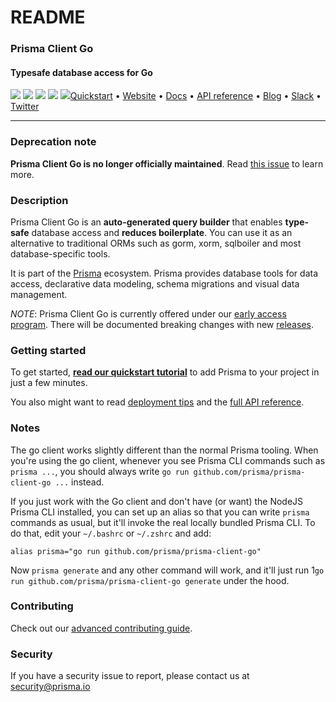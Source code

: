 # README

### Prisma Client Go

#### Typesafe database access for Go

[![](https://img.shields.io/github/v/release/prisma/prisma-client-go)](https://github.com/prisma/prisma-client-go/releases)    [![](https://github.com/prisma/prisma-client-go/actions/workflows/test.yml/badge.svg)](https://github.com/prisma/prisma-client-go/actions/workflows/test.yml)    [![](https://img.shields.io/badge/PRs-welcome-brightgreen.svg)](<README (1).md#contributing>)    [![](https://img.shields.io/github/license/prisma/prisma-client-go)](LICENSE/)    [![](https://img.shields.io/badge/chat-on%20slack-blue.svg)](https://slack.prisma.io/)[Quickstart](docs/quickstart.md)   •   [Website](https://www.prisma.io/)   •   [Docs](docs/)   •   [API reference](docs/reference/)   •   [Blog](https://www.prisma.io/blog)   •   [Slack](https://slack.prisma.io/)   •   [Twitter](https://twitter.com/prisma)

***

### Deprecation note

**Prisma Client Go is no longer officially maintained**. Read [this issue](https://github.com/prisma/prisma-client-go/issues/707) to learn more.

### Description

Prisma Client Go is an **auto-generated query builder** that enables **type-safe** database access and **reduces boilerplate**. You can use it as an alternative to traditional ORMs such as gorm, xorm, sqlboiler and most database-specific tools.

It is part of the [Prisma](https://www.prisma.io/) ecosystem. Prisma provides database tools for data access, declarative data modeling, schema migrations and visual data management.

_NOTE_: Prisma Client Go is currently offered under our [early access program](https://www.prisma.io/docs/about/releases#product-maturity-levels). There will be documented breaking changes with new [releases](https://github.com/prisma/prisma-client-go/releases).

### Getting started

To get started, [**read our quickstart tutorial**](docs/quickstart.md) to add Prisma to your project in just a few minutes.

You also might want to read [deployment tips](docs/deploy.md) and the [full API reference](docs/reference/).

### Notes

The go client works slightly different than the normal Prisma tooling. When you're using the go client, whenever you see Prisma CLI commands such as `prisma ...`, you should always write `go run github.com/prisma/prisma-client-go ...` instead.

If you just work with the Go client and don't have (or want) the NodeJS Prisma CLI installed, you can set up an alias so that you can write `prisma` commands as usual, but it'll invoke the real locally bundled Prisma CLI. To do that, edit your `~/.bashrc` or `~/.zshrc` and add:

```
alias prisma="go run github.com/prisma/prisma-client-go"
```

Now `prisma generate` and any other command will work, and it'll just run 1`go run github.com/prisma/prisma-client-go generate` under the hood.

### Contributing

Check out our [advanced contributing guide](./).

### Security

If you have a security issue to report, please contact us at [security@prisma.io](mailto:security@prisma.io?subject=\[GitHub]%20Prisma%202%20Security%20Report%20Go)
